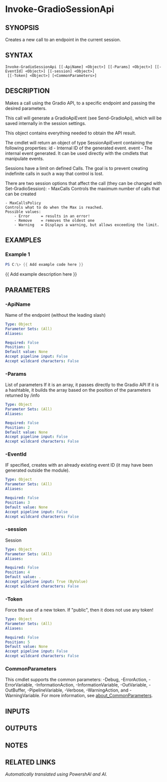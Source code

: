 ﻿---
external help file: powershai-help.xml
Module Name: powershai
online version:
schema: 2.0.0
---

# Invoke-GradioSessionApi

## SYNOPSIS
Creates a new call to an endpoint in the current session.

## SYNTAX

```
Invoke-GradioSessionApi [[-ApiName] <Object>] [[-Params] <Object>] [[-EventId] <Object>] [[-session] <Object>]
 [[-Token] <Object>] [<CommonParameters>]
```

## DESCRIPTION
Makes a call using the Gradio API, to a specific endpoint and passing the desired parameters.
 
This call will generate a GradioApiEvent (see Send-GradioApi), which will be saved internally in the session settings.
 
This object contains everything needed to obtain the API result.
 

The cmdlet will return an object of type SessionApiEvent containing the following properties:
	id - Internal ID of the generated event.
	event - The internal event generated.
It can be used directly with the cmdlets that manipulate events.
	
Sessions have a limit on defined Calls.
The goal is to prevent creating indefinite calls in such a way that control is lost.

There are two session options that affect the call (they can be changed with Set-GradioSession):
	- MaxCalls 
	Controls the maximum number of calls that can be created
	
	- MaxCallsPolicy 
	Controls what to do when the Max is reached.
	Possible values:
		- Error 	= results in an error!
		- Remove 	= removes the oldest one 
		- Warning 	= Displays a warning, but allows exceeding the limit.

## EXAMPLES

### Example 1
```powershell
PS C:\> {{ Add example code here }}
```

{{ Add example description here }}

## PARAMETERS

### -ApiName
Name of the endpoint (without the leading slash)

```yaml
Type: Object
Parameter Sets: (All)
Aliases:

Required: False
Position: 1
Default value: None
Accept pipeline input: False
Accept wildcard characters: False
```

### -Params
List of parameters 
If it is an array, it passes directly to the Gradio API 
If it is a hashtable, it builds the array based on the position of the parameters returned by /info

```yaml
Type: Object
Parameter Sets: (All)
Aliases:

Required: False
Position: 2
Default value: None
Accept pipeline input: False
Accept wildcard characters: False
```

### -EventId
IF specified, creates with an already existing event ID (it may have been generated outside the module).

```yaml
Type: Object
Parameter Sets: (All)
Aliases:

Required: False
Position: 3
Default value: None
Accept pipeline input: False
Accept wildcard characters: False
```

### -session
Session

```yaml
Type: Object
Parameter Sets: (All)
Aliases:

Required: False
Position: 4
Default value: .
Accept pipeline input: True (ByValue)
Accept wildcard characters: False
```

### -Token
Force the use of a new token.
If "public", then it does not use any token!

```yaml
Type: Object
Parameter Sets: (All)
Aliases:

Required: False
Position: 5
Default value: None
Accept pipeline input: False
Accept wildcard characters: False
```

### CommonParameters
This cmdlet supports the common parameters: -Debug, -ErrorAction, -ErrorVariable, -InformationAction, -InformationVariable, -OutVariable, -OutBuffer, -PipelineVariable, -Verbose, -WarningAction, and -WarningVariable. For more information, see [about_CommonParameters](http://go.microsoft.com/fwlink/?LinkID=113216).

## INPUTS

## OUTPUTS

## NOTES

## RELATED LINKS



<!--PowershaiAiDocBlockStart-->
_Automatically translated using PowershAI and AI._
<!--PowershaiAiDocBlockEnd-->
